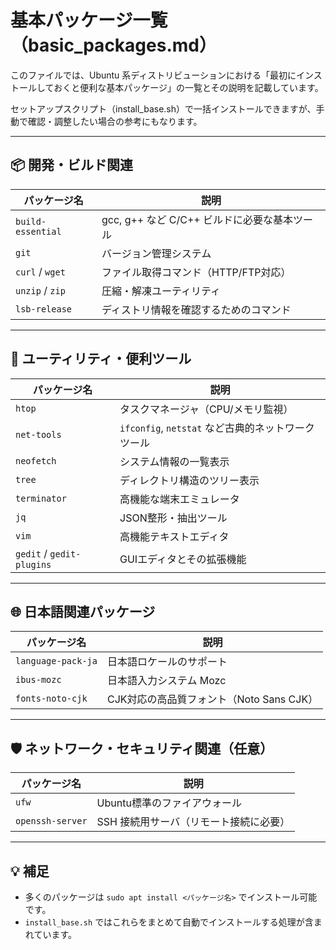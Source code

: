 # 基本パッケージ一覧（basic_packages.md）

このファイルでは、Ubuntu 系ディストリビューションにおける「最初にインストールしておくと便利な基本パッケージ」の一覧とその説明を記載しています。

セットアップスクリプト（install_base.sh）で一括インストールできますが、手動で確認・調整したい場合の参考にもなります。

---

## 📦 開発・ビルド関連

| パッケージ名 | 説明 |
|--------------|------|
| `build-essential` | gcc, g++ など C/C++ ビルドに必要な基本ツール |
| `git` | バージョン管理システム |
| `curl` / `wget` | ファイル取得コマンド（HTTP/FTP対応） |
| `unzip` / `zip` | 圧縮・解凍ユーティリティ |
| `lsb-release` | ディストリ情報を確認するためのコマンド |

---

## 🔧 ユーティリティ・便利ツール

| パッケージ名 | 説明 |
|--------------|------|
| `htop` | タスクマネージャ（CPU/メモリ監視） |
| `net-tools` | `ifconfig`, `netstat` など古典的ネットワークツール |
| `neofetch` | システム情報の一覧表示 |
| `tree` | ディレクトリ構造のツリー表示 |
| `terminator` | 高機能な端末エミュレータ |
| `jq` | JSON整形・抽出ツール |
| `vim` | 高機能テキストエディタ |
| `gedit` / `gedit-plugins` | GUIエディタとその拡張機能 |

---

## 🌐 日本語関連パッケージ

| パッケージ名 | 説明 |
|--------------|------|
| `language-pack-ja` | 日本語ロケールのサポート |
| `ibus-mozc` | 日本語入力システム Mozc |
| `fonts-noto-cjk` | CJK対応の高品質フォント（Noto Sans CJK） |

---

## 🛡 ネットワーク・セキュリティ関連（任意）

| パッケージ名 | 説明 |
|--------------|------|
| `ufw` | Ubuntu標準のファイアウォール |
| `openssh-server` | SSH 接続用サーバ（リモート接続に必要） |

---

## 💡 補足

- 多くのパッケージは `sudo apt install <パッケージ名>` でインストール可能です。
- `install_base.sh` ではこれらをまとめて自動でインストールする処理が含まれています。
